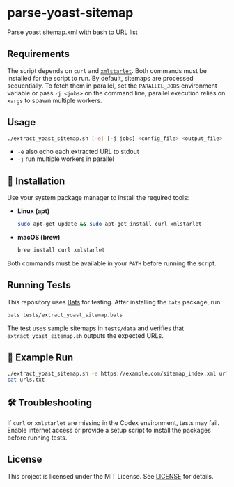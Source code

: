 # parse-yoast-sitemap
Parse yoast sitemap.xml with bash to URL list

## Requirements

The script depends on `curl` and [`xmlstarlet`](https://xmlstar.sourceforge.net/).
Both commands must be installed for the script to run. By default, sitemaps
are processed sequentially. To fetch them in parallel, set the
`PARALLEL_JOBS` environment variable or pass `-j <jobs>` on the command
line; parallel execution relies on `xargs` to spawn multiple workers.

## Usage

```bash
./extract_yoast_sitemap.sh [-e] [-j jobs] <config_file> <output_file>
```

* `-e`  also echo each extracted URL to stdout
* `-j`  run multiple workers in parallel

## 🚀 Installation

Use your system package manager to install the required tools:

* **Linux (apt)**

  ```bash
  sudo apt-get update && sudo apt-get install curl xmlstarlet
  ```

* **macOS (brew)**

  ```bash
  brew install curl xmlstarlet
  ```

Both commands must be available in your `PATH` before running the script.


## Running Tests

This repository uses [Bats](https://github.com/bats-core/bats-core) for testing. After installing the `bats` package, run:

```bash
bats tests/extract_yoast_sitemap.bats
```


The test uses sample sitemaps in `tests/data` and verifies that `extract_yoast_sitemap.sh` outputs the expected URLs.

## 📝 Example Run

```bash
./extract_yoast_sitemap.sh -e https://example.com/sitemap_index.xml urls.txt
cat urls.txt
```


## 🛠️ Troubleshooting

If `curl` or `xmlstarlet` are missing in the Codex environment, tests may fail. Enable internet access or provide a setup script to install the packages before running tests.

## License

This project is licensed under the MIT License. See [LICENSE](LICENSE) for details.

